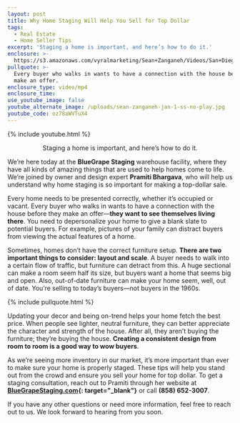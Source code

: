 ```yaml
---
layout: post
title: Why Home Staging Will Help You Sell for Top Dollar
tags:
  - Real Estate
  - Home Seller Tips
excerpt: 'Staging a home is important, and here’s how to do it.'
enclosure: >-
  https://s3.amazonaws.com/vyralmarketing/Sean+Zanganeh/Videos/San+Diego%2C+CA+Real+Estate+-+Why+Home+Staging+Will+Help+You+Sell+for+Top+Dollar.mp4
pullquote: >-
  Every buyer who walks in wants to have a connection with the house before they
  make an offer.
enclosure_type: video/mp4
enclosure_time:
use_youtube_image: false
youtube_alternate_image: /uploads/sean-zanganeh-jan-1-ss-no-play.jpg
youtube_code: oz78aWVTuX4
---
```


{% include youtube.html %}

<center>Staging a home is important, and here’s how to do it.</center>

We’re here today at the **BlueGrape Staging** warehouse facility, where they have all kinds of amazing things that are used to help homes come to life. We’re joined by owner and design expert **Pramiti Bhargava**, who will help us understand why home staging is so important for making a top-dollar sale.

Every home needs to be presented correctly, whether it’s occupied or vacant. Every buyer who walks in wants to have a connection with the house before they make an offer—**they want to see themselves living there**. You need to depersonalize your home to give a blank slate to potential buyers. For example, pictures of your family can distract buyers from viewing the actual features of a home.

Sometimes, homes don’t have the correct furniture setup. **There are two important things to consider: layout and scale**. A buyer needs to walk into a certain flow of traffic, but furniture can detract from this. A huge sectional can make a room seem half its size, but buyers want a home that seems big and open. Also, out-of-date furniture can make your home seem, well, out of date. You’re selling to today’s buyers—not buyers in the 1960s.

{% include pullquote.html %}

Updating your decor and being on-trend helps your home fetch the best price. When people see lighter, neutral furniture, they can better appreciate the character and strength of the house. After all, they aren’t buying the furniture; they’re buying the house. **Creating a consistent design from room to room is a good way to wow buyers**.

As we’re seeing more inventory in our market, it’s more important than ever to make sure your home is properly staged. These tips will help you stand out from the crowd and ensure you sell your home for top dollar. To get a staging consultation, reach out to Pramiti through her website at **[BlueGrapeStaging.com](https://www.bluegrapestaging.com/){: target="_blank"}** or call **(858) 652-3007**.

If you have any other questions or need more information, feel free to reach out to us. We look forward to hearing from you soon.